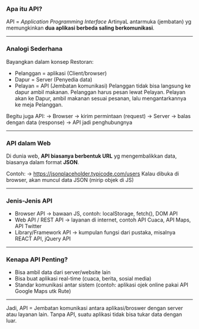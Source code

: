 ### Apa itu API?
API = _Application Programming Interface_
ArtinyaL antarmuka (jembatan) yg memungkinkan __dua aplikasi berbeda saling berkomunikasi__.

---

### Analogi Sederhana
Bayangkan dalam konsep Restoran:
  * Pelanggan = aplikasi (Client/browser)
  * Dapur = Server (Penyedia data)
  * Pelayan = API (Jembatan komunikasi)
Pelanggan tidak bisa langsung ke dapur ambil makanan. Pelanggan harus pesan lewat Pelayan. Pelayan akan ke Dapur, ambil makanan sesuai pesanan, lalu mengantarkannya ke meja Pelanggan.

Begitu juga API:
  -> Browser -> kirim permintaan (request)
  -> Server -> balas dengan data (response)
  -> API jadi penghubungnya

---

### API dalam Web
Di dunia web, __API biasanya berbentuk URL__ yg mengembalikkan data, biasanya dalam format __JSON__.

Contoh:
-> https://jsonplaceholder.typicode.com/users
Kalau dibuka di browser, akan muncul data JSON (mirip objek di JS)

---

### Jenis-Jenis API
  * Browser API -> bawaan JS, contoh: localStorage, fetch(), DOM API
  * Web API / REST API -> layanan di internet, contoh API Cuaca, API Maps, API Twitter
  * Library/Framework API -> kumpulan fungsi dari pustaka, misalnya REACT API, jQuery API

---

### Kenapa API Penting?
  * Bisa ambil data dari server/website lain
  * Bisa buat aplikasi real-time (cuaca, berita, sosial media)
  * Standar komunikasi antar sistem (contoh: aplikasi ojek online pakai API Google Maps utk Rute)

---

Jadi, API = Jembatan komunikasi antara aplikasi/broswer dengan server atau layanan lain.
Tanpa API, suatu aplikasi tidak bisa tukar data dengan luar.